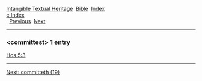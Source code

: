 [Intangible Textual Heritage](../../index)  [Bible](../index) 
[Index](index)   
[c Index](_c_)  
  [Previous](c02338)  [Next](c02340) 

------------------------------------------------------------------------

### &lt;committest&gt; 1 entry

[Hos 5:3](../kjv/hos005.htm#003)  

------------------------------------------------------------------------

[Next: committeth (19)](c02340)
